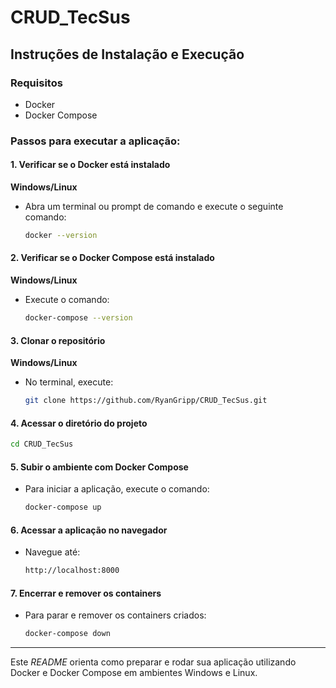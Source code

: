 # CRUD_TecSus

## Instruções de Instalação e Execução

### Requisitos

- Docker
- Docker Compose

### Passos para executar a aplicação:

#### 1. Verificar se o Docker está instalado

**Windows/Linux**

- Abra um terminal ou prompt de comando e execute o seguinte comando:
  ```bash
  docker --version
  ```

#### 2. Verificar se o Docker Compose está instalado

**Windows/Linux**

- Execute o comando:
  ```bash
  docker-compose --version
  ```

#### 3. Clonar o repositório

**Windows/Linux**

- No terminal, execute:
  ```bash
  git clone https://github.com/RyanGripp/CRUD_TecSus.git
  ```

#### 4. Acessar o diretório do projeto

```bash
cd CRUD_TecSus
```

#### 5. Subir o ambiente com Docker Compose

- Para iniciar a aplicação, execute o comando:
  ```bash
  docker-compose up
  ```

#### 6. Acessar a aplicação no navegador

- Navegue até:
  ```bash
  http://localhost:8000
  ```

#### 7. Encerrar e remover os containers

- Para parar e remover os containers criados:
  ```bash
  docker-compose down
  ```

---

Este *README* orienta como preparar e rodar sua aplicação utilizando Docker e Docker Compose em ambientes Windows e Linux.